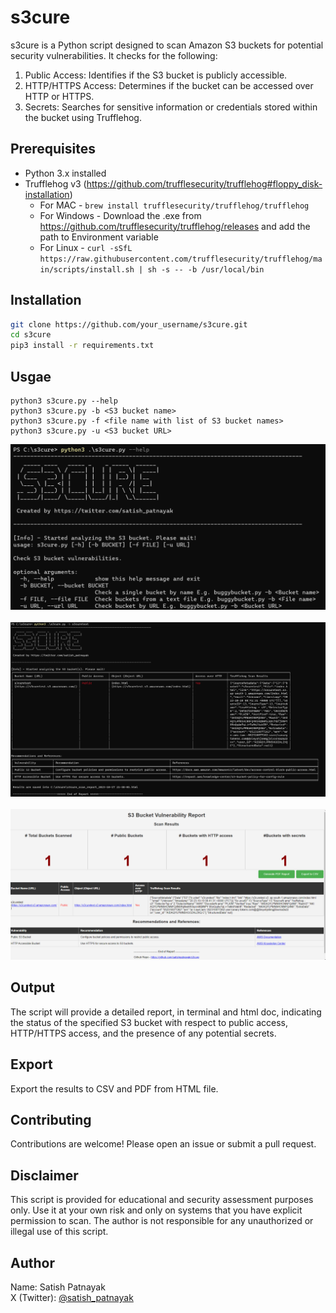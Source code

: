 # s3cure

s3cure is a Python script designed to scan Amazon S3 buckets for potential security vulnerabilities. It checks for the following:

1. Public Access: Identifies if the S3 bucket is publicly accessible.
2. HTTP/HTTPS Access: Determines if the bucket can be accessed over HTTP or HTTPS.
3. Secrets: Searches for sensitive information or credentials stored within the bucket using Trufflehog.

## Prerequisites

- Python 3.x installed
- Trufflehog v3 (https://github.com/trufflesecurity/trufflehog#floppy_disk-installation) 
    - For MAC - ```brew install trufflesecurity/trufflehog/trufflehog``` </br>
    - For Windows - Download the .exe from https://github.com/trufflesecurity/trufflehog/releases and add the path to Environment variable </br>
    - For Linux - 
    ```curl -sSfL https://raw.githubusercontent.com/trufflesecurity/trufflehog/main/scripts/install.sh | sh -s -- -b /usr/local/bin ```

## Installation

```bash
git clone https://github.com/your_username/s3cure.git
cd s3cure
pip3 install -r requirements.txt
```
## Usgae
```
python3 s3cure.py --help 
python3 s3cure.py -b <S3 bucket name> 
python3 s3cure.py -f <file name with list of S3 bucket names> 
python3 s3cure.py -u <S3 bucket URL> 
```
![s3cure help](image.png)
</br></br>
![s3cure scan](image-1.png)
</br></br>
![s3cure html report](image-2.png)

## Output
The script will provide a detailed report, in terminal and html doc,  indicating the status of the specified S3 bucket with respect to public access, HTTP/HTTPS access, and the presence of any potential secrets.

## Export 
Export the results to CSV and PDF from HTML file.

## Contributing
Contributions are welcome! Please open an issue or submit a pull request.

## Disclaimer
This script is provided for educational and security assessment purposes only. Use it at your own risk and only on systems that you have explicit permission to scan. The author is not responsible for any unauthorized or illegal use of this script.

## Author
Name: Satish Patnayak </br>
X (Twitter): <a href="https://twitter.com/satish_patnayak">@satish_patnayak</a>
